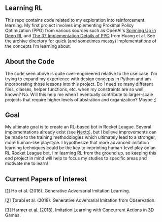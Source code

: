 ## Learning RL
This repo contains code related to my exploration into reinforcement learning. My first project involves implementing Proximal Policy Optimization (PPO) from various sources such as OpenAI's [Spinning Up in Deep RL](https://spinningup.openai.com/en/latest/) and [The 37 Implementation Details of PPO](https://iclr-blog-track.github.io/2022/03/25/ppo-implementation-details/) from Huang et al. See the archive directory for quick (and sometimes messy) implementations of the concepts I'm learning about.

## About the Code
The code seen above is quite over-engineered relative to the use case. I'm trying to expand my experience with design concepts in Python and am incorporating those lessons into this project. Do I need so many different files, classes, helper functions, etc. when my constraints are so well known? No. Will this help me when I eventually contribute to larger-scale projects that require higher levels of abstration and organization? Maybe ;)

## Goal
My ultimate goal is to create an RL-based bot in Rocket League. Several implementations already exist (see [Nexto](https://github.com/Rolv-Arild/Necto)), but I believe improvements can be made to the training methodologies which ultimately lead to a stronger, more human-like playstyle. I hypothesize that more advanced imitation learning techniques could be the key to imprinting human-level play on an RL Rocket League bot. I'm learning RL from the ground up, so keeping this end project in mind will help to focus my studies to specific areas and motivate me to learn!

## Current Papers of Interest
[[1](https://arxiv.org/abs/1606.03476)]
Ho et al. (2016). 
Generative Adversarial Imitation Learning.

[[2](https://arxiv.org/abs/1807.06158)]
Torabi et al. (2018).
Generative Adversarial Imitation from Observation.

[[3](https://arxiv.org/abs/1803.05402)]
Harmer et al. (2018).
Imitation Learning with Concurrent Actions in 3D Games.
